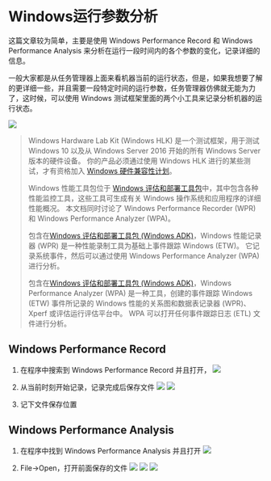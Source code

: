 # Windows运行参数分析

这篇文章较为简单，主要是使用 Windows Performance Record 和 Windows Performance Analysis 来分析在运行一段时间内的各个参数的变化，记录详细的信息。

一般大家都是从任务管理器上面来看机器当前的运行状态，但是，如果我想要了解的更详细一些，并且需要一段特定时间的运行参数，任务管理器仿佛就无能为力了，这时候，可以使用 Windows 测试框架里面的两个小工具来记录分析机器的运行状态。

![](task_mana.png)

<!--more-->

> Windows Hardware Lab Kit (Windows HLK) 是一个测试框架，用于测试 Windows 10 以及从 Windows Server 2016 开始的所有 Windows Server 版本的硬件设备。 你的产品必须通过使用 Windows HLK 进行的某些测试，才有资格加入 [Windows 硬件兼容性计划](https://docs.microsoft.com/en-us/windows-hardware/design/compatibility/)。
>
> Windows 性能工具包位于 [Windows 评估和部署工具包](https://aka.ms/adk)中，其中包含各种性能监控工具，这些工具可生成有关 Windows 操作系统和应用程序的详细性能概况。 本文档同时讨论了 Windows Performance Recorder (WPR) 和 Windows Performance Analyzer (WPA)。
>
> 包含在[Windows 评估和部署工具包 (Windows ADK)](https://go.microsoft.com/fwlink/p/?LinkId=526740)，Windows 性能记录器 (WPR) 是一种性能录制工具为基础上事件跟踪 Windows (ETW)。 它记录系统事件，然后可以通过使用 Windows Performance Analyzer (WPA) 进行分析。
>
> 包含在[Windows 评估和部署工具包 (Windows ADK)](https://go.microsoft.com/fwlink/p/?LinkId=526740)，Windows Performance Analyzer (WPA) 是一种工具，创建的事件跟踪 Windows (ETW) 事件所记录的 Windows 性能的关系图和数据表记录器 (WPR)、 Xperf 或评估运行评估平台中。 WPA 可以打开任何事件跟踪日志 (ETL) 文件进行分析。

## Windows Performance Record

1. 在程序中搜索到 Windows Performance Record 并且打开，
   ![](wpr_start.png)

2. 从当前时刻开始记录，记录完成后保存文件
   ![](wpr_save.png)
   ![](wpr_save_finish.png)

3. 记下文件保存位置

## Windows Performance Analysis

1. 在程序中找到 Windows Performance Analysis 并且打开
   ![](wpa_open.png)

2. File->Open，打开前面保存的文件
   ![](wpa_file_in1.png)
   ![](wpa_file_in_cpu.png)
   ![](wpa_file_in_cpu_mem.png)